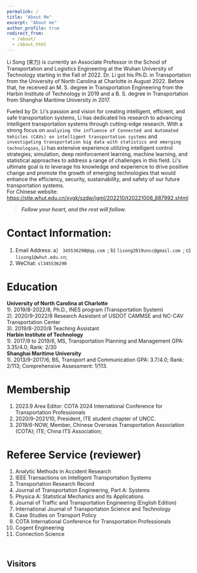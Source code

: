 ```yaml
---
permalink: /
title: "About Me"
excerpt: "About me"
author_profile: true
redirect_from: 
  - /about/
  - /about.html
---
```

Li Song (宋力) is currently an Associate Professor in the School of Transportation and Logistics Engineering at the Wuhan University of Technology starting in the Fall of 2022. Dr. Li got his Ph.D. in Transportation from the University of North Carolina at Charlotte in August 2022. Before that, he received an M. S. degree in Transportation Engineering from the Harbin Institute of Technology in 2019 and a B. S. degree in Transportation from Shanghai Maritime University in 2017. <br>

Fueled by Dr. Li's passion and vision for creating intelligent, efficient, and safe transportation systems, Li has dedicated his research to advancing intelligent transportation systems through cutting-edge research. With a strong focus on `analyzing the influence of Connected and Automated Vehicles (CAVs) on intelligent transportation systems` and `investigating transportation big data with statistics and emerging technologies`, Li has extensive experience utilizing intelligent control strategies, simulation, deep reinforcement learning, machine learning, and statistical approaches to address a range of challenges in this field. 
 Li's ultimate goal is to leverage his knowledge and experience to drive positive change and promote the growth of emerging technologies  that would enhance the efficiency, security, sustainability, and safety of our future transportation systems.<br>
For Chinese website: <https://stle.whut.edu.cn/xygk/szdw/jgml/202210/t20221006_887992.shtml>

> <i> <b> Follow your heart, and the rest will follow. </b> </i>

Contact Information:
======
1. Email Address: a） `345536290@qq.com `; b) `lisong2019uncc@gmail.com `; c) `lisong1@whut.edu.cn`; <br>
1. WeChat:  `sl345536290 `<br>

Education 
======
**University of North Carolina at Charlotte**<br>
1). 2019/8-2022/8, Ph.D., INES program (Transportation System) <br>
2). 2020/9-2022/8 Research Assistant of USDOT CAMMSE and NC-CAV Transportation Center<br>
3). 2019/8-2020/8 Teaching Assistant<br>
**Harbin Institute of Technology**<br>
1). 2017/9 to 2019/6, MS, Transportation Planning and Management
GPA: 3.35/4.0; Rank: 2/30<br>
**Shanghai Maritime University**<br>
1). 2013/9-2017/6, BS, Transport and Communication 
GPA: 3.7/4.0; Rank: 2/113; Comprehensive Assessment: 1/113.

Membership
======
1. 2023.9 Area Editor: COTA 2024 International Conference for Transportation Professionals
2. 2020/9-2021/10, President, ITE student chapter of UNCC.
1. 2019/6-NOW, Member, Chinese Overseas Transportation Association (COTA); ITE; China ITS Association;

Referee Service (reviewer)
======
1. Analytic Methods in Accident Research
2. IEEE Transactions on Intelligent Transportation Systems
3. Transportation Research Record 
4. Journal of Transportation Engineering, Part A: Systems 
5. Physica A: Statistical Mechanics and its Applications
6. Journal of Traffic and Transportation Engineering (English Edition) 
7. International Journal of Transportation Science and Technology
8. Case Studies on Transport Policy 
9. COTA International Conference for Transportation Professionals 
10. Cogent Engineering 
11. Connection Science  
<br> 

Visitors
------
<!--<script type="text/javascript" src="//rf.revolvermaps.com/0/0/7.js?i=5xudi87gfgs&amp;m=0&amp;c=00fff6&amp;cr1=ff0000&amp;br=5&amp;lo=84&amp;oo=51&amp;sx=0" async="async">
 -->
<script type='text/javascript' id='clustrmaps' src='//cdn.clustrmaps.com/map_v2.js?cl=ffffff&w=500&t=tt&d=A_MFnXG1cd5Ja-UHFqbpPt-pyzARX2TcNwZIP_26HIk'></script>

